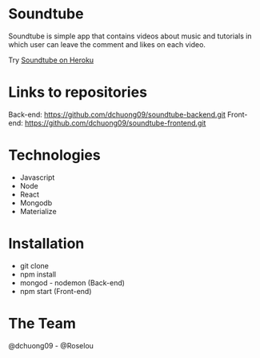 # Soundtube 

Soundtube is simple app that contains videos about music and tutorials in which user can leave the comment and likes on each video.

Try [Soundtube on Heroku](https://sheltered-wildwood-57874.herokuapp.com/)

# Links to repositories

Back-end: https://github.com/dchuong09/soundtube-backend.git
Front-end: https://github.com/dchuong09/soundtube-frontend.git

# Technologies 

* Javascript 
* Node
* React 
* Mongodb 
* Materialize

# Installation

* git clone 
* npm install
* mongod - nodemon (Back-end)
* npm start (Front-end)

# The Team 

@dchuong09 - @Roselou